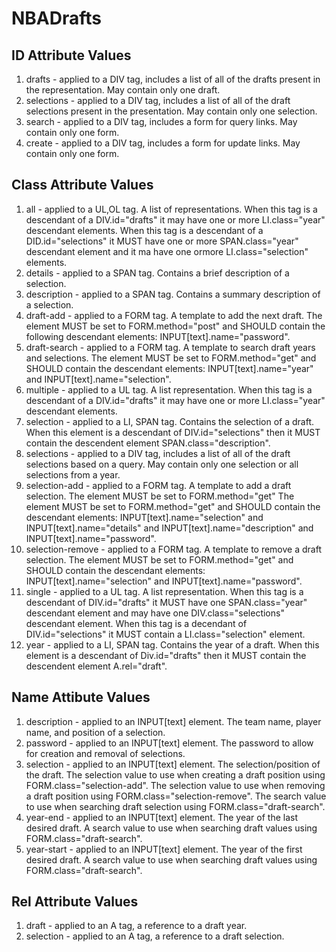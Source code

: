 NBADrafts
=========
ID Attribute Values
-------------------
1. drafts - applied to a DIV tag, includes a list of all of the drafts present in the representation. May contain only one draft. 
2. selections - applied to  a DIV tag, includes a list of all of the draft selections present in the presentation. May contain only one selection. 
3. search - applied to a DIV tag, includes a form for query links. May contain only one form.
4. create - applied to a DIV tag, includes a form for update links. May contain only one form. 
	
Class Attribute Values 
----------------------
1. all - applied to a UL,OL tag. A list of representations. When this tag is a descendant of a  DIV.id="drafts" it may have  one or more LI.class="year" descendant elements.  When this tag is a descendant of a  DID.id="selections" it MUST have one or more SPAN.class="year" descendant element and it ma have one ormore LI.class="selection" elements.
2. details - applied to a SPAN tag. Contains a brief description of a selection. 
2. description - applied to a SPAN tag. Contains a summary description of a selection. 
3. draft-add - applied to a FORM tag. A template to add the next draft. The element MUST be set to FORM.method="post" and SHOULD contain the following descendant elements: INPUT[text].name="password".
4. draft-search - applied to a FORM tag. A template to search draft years and selections. The element MUST be set to FORM.method="get" and SHOULD contain the descendant elements: INPUT[text].name="year" and INPUT[text].name="selection".
5. multiple - applied to a UL tag. A list representation. When this tag is a descendant of a DIV.id="drafts" it may have one or more LI.class="year" descendant elements.
6. selection - applied to a LI, SPAN tag. Contains the selection of a draft. When this element is a descendant of DIV.id="selections" then it MUST contain the descendent element SPAN.class="description".
7. selections - applied to  a DIV tag, includes a list of all of the draft selections based on a query. May contain only one selection or all selections from a year.
8. selection-add - applied to a FORM tag. A template to add a draft selection. The element MUST be set to FORM.method="get" The element MUST be set to FORM.method="get" and SHOULD contain the descendant elements: INPUT[text].name="selection" and INPUT[text].name="details" and INPUT[text].name="description" and INPUT[text].name="password".
9. selection-remove - applied to a FORM tag. A template to remove a draft selection. The element MUST be set to FORM.method="get" and SHOULD contain the descendant elements: INPUT[text].name="selection" and INPUT[text].name="password".
10. single - applied to a UL tag. A list representation. When this tag is a descendant of DIV.id="drafts" it MUST have one SPAN.class="year" descendant element and may	have one DIV.class="selections" descendant element. When this tag is a decendant of DIV.id="selections" it MUST contain a LI.class="selection" element. 
11. year - applied to a LI, SPAN tag. Contains the year of a draft. When this element is a descendant of Div.id="drafts" then it MUST contain the descendent element A.rel="draft". 
	
	
Name Attibute Values
--------------------
1. description - applied to an INPUT[text] element. The team name, player name, and position of a selection. 
2. password - applied to an INPUT[text] element. The password to allow for creation and removal of selections.
3. selection - applied to an INPUT[text] element. The selection/position of the draft. The selection value to use when creating a draft position using FORM.class="selection-add". The selection value to use when removing a draft position using FORM.class="selection-remove". The search value to use when searching draft selection using FORM.class="draft-search".
4. year-end - applied to an INPUT[text] element. The year of the last desired draft. A search value to use when searching draft values using FORM.class="draft-search".
5. year-start - applied to an INPUT[text] element. The year of the first desired draft. A search value to use when searching draft values using FORM.class="draft-search".

	
Rel Attribute Values
--------------------
1. draft - applied to an A tag, a reference to a draft year. 
2. selection - applied to an A tag, a reference to a draft selection.

